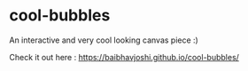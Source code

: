 # cool-bubbles
An interactive and very cool looking canvas piece :)  

Check it out here : https://baibhavjoshi.github.io/cool-bubbles/
